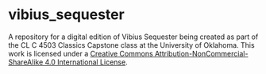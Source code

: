 # vibius_sequester
A repository for a digital edition of Vibius Sequester being created as part of the CL C 4503 Classics Capstone class at the University of Oklahoma.
This work is licensed under a [Creative Commons Attribution-NonCommercial-ShareAlike 4.0 International License](http://creativecommons.org/licenses/by-nc-sa/4.0/).
